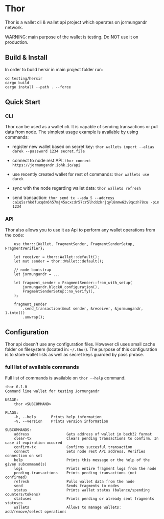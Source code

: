 # Thor

Thor is a wallet cli & wallet api project which operates on jormungandr network.

WARNING: main purpose of the wallet is testing. Do NOT use it on production.

## Build & Install

In order to build hersir in main project folder run:
```
cd testing/hersir
cargo build
cargo install --path . --force
```

## Quick Start

### CLI

Thor can be used as a wallet cli. It is capable of sending transactions or pull data from node. The simplest usage example is available by using commands:


* register new wallet based on secret key:
`thor wallets import --alias darek --password 1234 secret.file`

* connect to node rest API:
`thor connect https://jormungandr.iohk.io/api`

* use recently created wallet for rest of commands:
`thor wallets use darek`

* sync with the node regarding wallet data:
`thor wallets refresh`

* send transaction:
`thor send tx --ada 5 --address ca1q5srhkdfuxqdm6h57mj45acxcdr57cr5lhddzkrjqyl8mmw62v9qczh78cu -pin 1234`

### API

Thor also allows you to use it as Api to perform any wallet operations from the code:

```
    use thor::{Wallet, FragmentSender, FragmentSenderSetup, FragmentVerifier};

    let receiver = thor::Wallet::default();
    let mut sender = thor::Wallet::default();

    // node bootstrap
    let jormungandr = ...

    let fragment_sender = FragmentSender::from_with_setup(
        jormungandr.block0_configuration(),
        FragmentSenderSetup::no_verify(),
    );

    fragment_sender
        .send_transaction(&mut sender, &receiver, &jormungandr, 1.into())
        .unwrap();

```

## Configuration

Thor api doesn't use any configuration files. However cli uses small cache folder on filesystem (located in: `~/.thor`).
The purpose of this configuration is to store wallet lists as well as secret keys guarded by pass phrase.

### full list of available commands 

Full list of commands is available on `thor --help` command.

```
thor 0.1.0
Command line wallet for testing Jormungandr

USAGE:
    thor <SUBCOMMAND>

FLAGS:
    -h, --help       Prints help information
    -V, --version    Prints version information

SUBCOMMANDS:
    address                 Gets address of wallet in bech32 format
    clear-tx                Clears pending transactions to confirm. In case if expiration occured
    confirm-tx              Confirms succesful transaction
    connect                 Sets node rest API address. Verifies connection on set
    help                    Prints this message or the help of the given subcommand(s)
    logs                    Prints entire fragment logs from the node
    pending-transactions    Prints pending transactions (not confirmed)
    refresh                 Pulls wallet data from the node
    send                    Sends fragments to nodes
    status                  Prints wallet status (balance/spending counters/tokens)
    statuses                Prints pending or already sent fragments statuses
    wallets                 Allows to manage wallets: add/remove/select operations
```